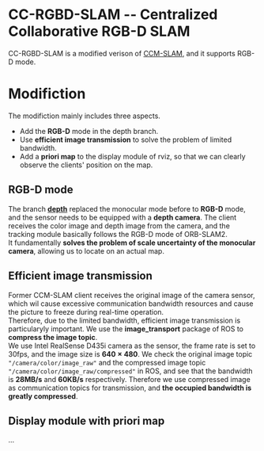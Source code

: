 # CC-RGBD-SLAM -- Centralized Collaborative RGB-D SLAM
CC-RGBD-SLAM is a modified verison of [CCM-SLAM](https://github.com/VIS4ROB-lab/ccm_slam), and it supports RGB-D mode.

# Modifiction
The modifiction mainly includes three aspects.
- Add the **RGB-D** mode in the depth branch.
- Use **efficient image transmission** to solve the problem of limited bandwidth.
- Add a **priori map** to the display module of rviz, so that we can clearly observe the clients' position on the map.
## RGB-D mode
The branch **[depth](https://github.com/sun1f/ccmslam_modified/tree/depth)** replaced the monocular mode before to **RGB-D** mode, and the sensor needs to be equipped with a **depth camera**. The client receives the color image and depth image from the camera, and the tracking module basically follows the RGB-D mode of ORB-SLAM2.  
It fundamentally **solves the problem of scale uncertainty of the monocular camera**, allowing us to locate on an actual map.

## Efficient image transmission
Former CCM-SLAM client receives the original image of the camera sensor, which wil cause excessive communication bandwidth resources and cause the picture to freeze during real-time operation.  
Therefore, due to the limited bandwidth, efficient image transmission is particularyly important. We use the **image_transport** package of ROS to **compress the image topic**.  
We use Intel RealSense D435i camera as the sensor, the frame rate is set to 30fps, and the image size is **$640\times480$**. We check the original image topic `"/camera/color/image_raw"` and the compressed image topic `"/camera/color/image_raw/compressed"` in ROS, and see that the bandwidth is **28MB/s** and **60KB/s** respectively. Therefore we use compressed image as communication topics for transmission, and **the occupied bandwidth is greatly compressed**.

## Display module with priori map
...


